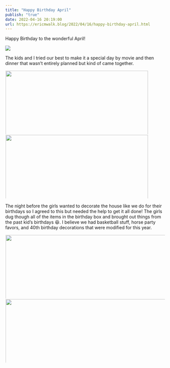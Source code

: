 ```yaml
---
title: "Happy Birthday April"
publish: "true"
date: 2022-04-16 20:19:00
url: https://ericmwalk.blog/2022/04/16/happy-birthday-april.html
---
```

Happy Birthday to the wonderful April!

![](https://ericmwalk.blog/uploads/2022/0bb632615d.jpg)

The kids and I tried our best to make it a special day by movie and then dinner that wasn’t entirely planned but kind of came together.

<a href="https://ericmwalk.blog/uploads/2022/42c8695c24.jpg"><img src="https://micro.blog/photos/200/https://ericmwalk.blog/uploads/2022/42c8695c24.jpg" width="600" height="450" alt="" style="display: inline-block; max-height: 200px; width: auto; padding: 1px;" class="sunlit_image" /></a><a href="https://ericmwalk.blog/uploads/2022/6418eeb6a7.jpg"><img src="https://micro.blog/photos/200/https://ericmwalk.blog/uploads/2022/6418eeb6a7.jpg" width="600" height="450" alt="" style="display: inline-block; max-height: 200px; width: auto; padding: 1px;" class="sunlit_image" /></a>

The night before the girls wanted to decorate the house like we do for their birthdays so I agreed to this but needed the help to get it all done! The girls dug though all of the items in the birthday box and brought out things from the past kid’s birthdays 😆. I believe we had basketball stuff, horse party favors, and 40th birthday decorations that were modified for this year.

<a href="https://ericmwalk.blog/uploads/2022/32aadee878.jpg"><img src="https://micro.blog/photos/200/https://ericmwalk.blog/uploads/2022/32aadee878.jpg" width="600" height="600" alt="" style="display: inline-block; max-height: 200px; width: auto; padding: 1px;" class="sunlit_image" /></a><a href="https://ericmwalk.blog/uploads/2022/0c98b2c8dd.jpg"><img src="https://micro.blog/photos/200/https://ericmwalk.blog/uploads/2022/0c98b2c8dd.jpg" width="600" height="600" alt="" style="display: inline-block; max-height: 200px; width: auto; padding: 1px;" class="sunlit_image" /></a>